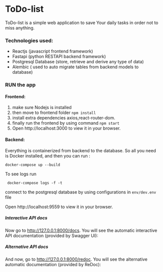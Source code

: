 # ToDo-list

ToDo-list is a simple web application to save Your daily tasks in order not to miss anything.


### Technologies used:

* Reactjs (javascript frontend framework)
* Fastapi (python RESTAPI backend framework)
* Postgresql Database (store, retrieve and derive any type of data)
* Alembic ( used to auto migrate tables from backend models to database)


### RUN the app

#### Frontend:

1. make sure Nodejs is installed
2. then move to frontend folder ```npm install```
3. install extra dependencies axios,react-router-dom.
4. finally run the frontend by using command ```npm start```
5. Open http://localhost:3000 to view it in your browser.

#### Backend:

Everything is containerized from backend to the database. So all you need is Docker installed, and then you can run :

```docker-compose up --build```

To see logs run

``` docker-compose logs -f -t```

connect to the postgresql database by using configurations in ```env/dev.env``` file

Open http://localhost:9559 to view it in your browser.

##### Interactive API docs

Now go to http://127.0.0.1:8000/docs.
You will see the automatic interactive API documentation (provided by Swagger UI):

##### Alternative API docs

And now, go to http://127.0.0.1:8000/redoc.
You will see the alternative automatic documentation (provided by ReDoc):

